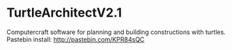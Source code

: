 TurtleArchitectV2.1
===================
Computercraft software for planning and building constructions with turtles.
Pastebin install: http://pastebin.com/KPR84sQC
